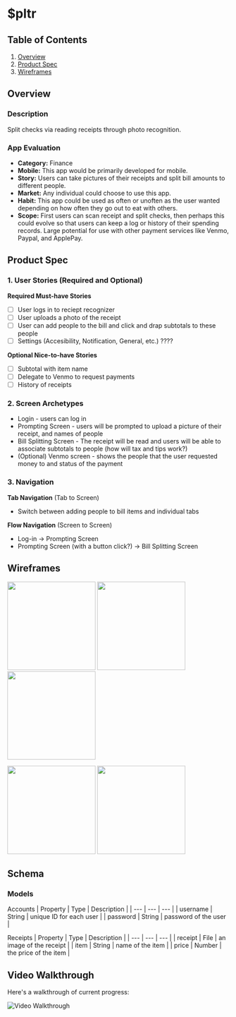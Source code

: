 # $pltr

## Table of Contents
1. [Overview](#Overview)
1. [Product Spec](#Product-Spec)
1. [Wireframes](#Wireframes)

## Overview
### Description
Split checks via reading receipts through photo recognition.

### App Evaluation
- **Category:** Finance
- **Mobile:** This app would be primarily developed for mobile.
- **Story:** Users can take pictures of their receipts and split bill amounts to different people.
- **Market:** Any individual could choose to use this app.
- **Habit:** This app could be used as often or unoften as the user wanted depending on how often they go out to eat with others.
- **Scope:** First users can scan receipt and split checks, then perhaps this could evolve so that users can keep a log or history of their spending records. Large potential for use with other payment services like Venmo, Paypal, and ApplePay.

## Product Spec
### 1. User Stories (Required and Optional)

**Required Must-have Stories**

- [ ] User logs in to reciept recognizer
- [ ] User uploads a photo of the receipt
- [ ] User can add people to the bill and click and drap subtotals to these people
- [ ] Settings (Accesibility, Notification, General, etc.) ????

**Optional Nice-to-have Stories**

- [ ] Subtotal with item name
- [ ] Delegate to Venmo to request payments
- [ ] History of receipts

### 2. Screen Archetypes

* Login - users can log in
* Prompting Screen - users will be prompted to upload a picture of their receipt, and names of people
* Bill Splitting Screen - The receipt will be read and users will be able to associate subtotals to people (how will tax and tips work?)
* (Optional) Venmo screen - shows the people that the user requested money to and status of the payment

### 3. Navigation

**Tab Navigation** (Tab to Screen)
* Switch between adding people to bill items and individual tabs

**Flow Navigation** (Screen to Screen)
* Log-in -> Prompting Screen
* Prompting Screen (with a button click?) -> Bill Splitting Screen

## Wireframes
<p float="left">
	<img src="https://github.com/CodePath-THETIPPY/TheTippy/blob/master/Images/Wireframes/Login.png" width=200 />
	<img src="https://github.com/CodePath-THETIPPY/TheTippy/blob/master/Images/Wireframes/Camera.png" width=200 />
	<img src="https://github.com/CodePath-THETIPPY/TheTippy/blob/master/Images/Wireframes/Main.png" width=200 />
</p>
<p float="left">
	<img src="https://github.com/CodePath-THETIPPY/TheTippy/blob/master/Images/Wireframes/Item.png" width=200 />
	<img src="https://github.com/CodePath-THETIPPY/TheTippy/blob/master/Images/Wireframes/Name.png" width=200 />
</p>

## Schema
### Models

Accounts
| Property | Type | Description |
| --- | --- | --- |
| username | String | unique ID for each user |
| password | String | password of the user |

Receipts
| Property | Type | Description |
| --- | --- | --- |
| receipt | File | an image of the receipt |
| item | String | name of the item |
| price | Number | the price of the item |


## Video Walkthrough

Here's a walkthrough of current progress:

<img src='http://g.recordit.co/kjcqtBFRrg.gif' title='Video Walkthrough' width='' alt='Video Walkthrough' />
